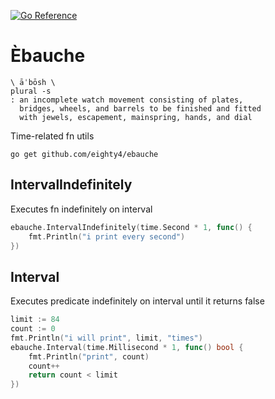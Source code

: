 [![Go Reference](https://pkg.go.dev/badge/github.com/eighty4/ebauche.svg)](https://pkg.go.dev/github.com/eighty4/ebauche)

# Èbauche

```
\ āˈbōsh \
plural -s
: an incomplete watch movement consisting of plates,
  bridges, wheels, and barrels to be finished and fitted
  with jewels, escapement, mainspring, hands, and dial
```
Time-related fn utils

```
go get github.com/eighty4/ebauche
```

## IntervalIndefinitely

Executes fn indefinitely on interval

```go
ebauche.IntervalIndefinitely(time.Second * 1, func() {
	fmt.Println("i print every second")
})
```

## Interval

Executes predicate indefinitely on interval until it returns false

```go
limit := 84
count := 0
fmt.Println("i will print", limit, "times")
ebauche.Interval(time.Millisecond * 1, func() bool {
    fmt.Println("print", count)
    count++
    return count < limit
})
```
